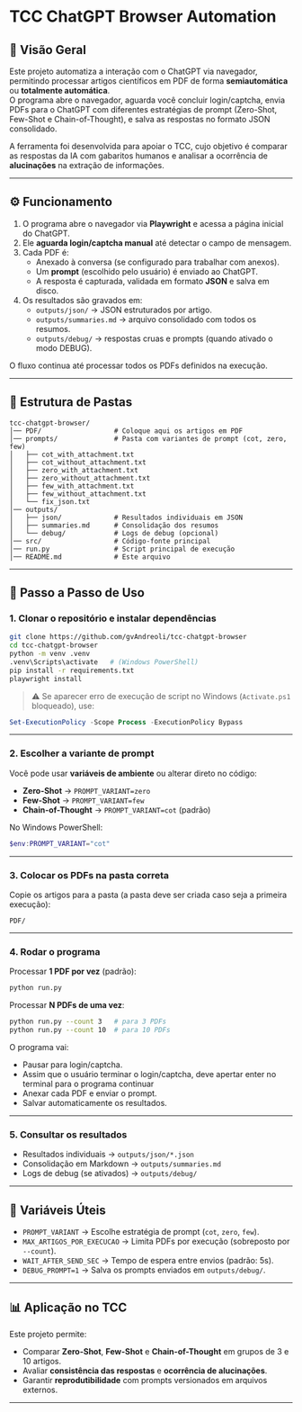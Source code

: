 # TCC ChatGPT Browser Automation

## 📌 Visão Geral

Este projeto automatiza a interação com o ChatGPT via navegador, permitindo processar artigos científicos em PDF de forma **semiautomática** ou **totalmente automática**.  
O programa abre o navegador, aguarda você concluir login/captcha, envia PDFs para o ChatGPT com diferentes estratégias de prompt (Zero-Shot, Few-Shot e Chain-of-Thought), e salva as respostas no formato JSON consolidado.  

A ferramenta foi desenvolvida para apoiar o TCC, cujo objetivo é comparar as respostas da IA com gabaritos humanos e analisar a ocorrência de **alucinações** na extração de informações.

---

## ⚙️ Funcionamento

1. O programa abre o navegador via **Playwright** e acessa a página inicial do ChatGPT.
2. Ele **aguarda login/captcha manual** até detectar o campo de mensagem.
3. Cada PDF é:
   - Anexado à conversa (se configurado para trabalhar com anexos).
   - Um **prompt** (escolhido pelo usuário) é enviado ao ChatGPT.
   - A resposta é capturada, validada em formato **JSON** e salva em disco.
4. Os resultados são gravados em:
   - `outputs/json/` → JSON estruturados por artigo.
   - `outputs/summaries.md` → arquivo consolidado com todos os resumos.
   - `outputs/debug/` → respostas cruas e prompts (quando ativado o modo DEBUG).

O fluxo continua até processar todos os PDFs definidos na execução.

---

## 📂 Estrutura de Pastas

```
tcc-chatgpt-browser/
│── PDF/                  # Coloque aqui os artigos em PDF
│── prompts/              # Pasta com variantes de prompt (cot, zero, few)
│   ├── cot_with_attachment.txt
│   ├── cot_without_attachment.txt
│   ├── zero_with_attachment.txt
│   ├── zero_without_attachment.txt
│   ├── few_with_attachment.txt
│   ├── few_without_attachment.txt
│   └── fix_json.txt
│── outputs/
│   ├── json/             # Resultados individuais em JSON
│   ├── summaries.md      # Consolidação dos resumos
│   └── debug/            # Logs de debug (opcional)
│── src/                  # Código-fonte principal
│── run.py                # Script principal de execução
│── README.md             # Este arquivo
```

---

## 🚀 Passo a Passo de Uso

### 1. Clonar o repositório e instalar dependências
```bash
git clone https://github.com/gvAndreoli/tcc-chatgpt-browser
cd tcc-chatgpt-browser
python -m venv .venv
.venv\Scripts\activate   # (Windows PowerShell)
pip install -r requirements.txt
playwright install
```

> ⚠️ Se aparecer erro de execução de script no Windows (`Activate.ps1` bloqueado), use:
```powershell
Set-ExecutionPolicy -Scope Process -ExecutionPolicy Bypass
```

---

### 2. Escolher a variante de prompt
Você pode usar **variáveis de ambiente** ou alterar direto no código:

- **Zero-Shot** → `PROMPT_VARIANT=zero`
- **Few-Shot** → `PROMPT_VARIANT=few`
- **Chain-of-Thought** → `PROMPT_VARIANT=cot` (padrão)

No Windows PowerShell:
```powershell
$env:PROMPT_VARIANT="cot"
```

---

### 3. Colocar os PDFs na pasta correta
Copie os artigos para a pasta (a pasta deve ser criada caso seja a primeira execução):
```
PDF/
```

---

### 4. Rodar o programa
Processar **1 PDF por vez** (padrão):
```bash
python run.py
```

Processar **N PDFs de uma vez**:
```bash
python run.py --count 3   # para 3 PDFs
python run.py --count 10  # para 10 PDFs
```

O programa vai:
- Pausar para login/captcha.
- Assim que o usuário terminar o login/captcha, deve apertar enter no terminal para o programa continuar
- Anexar cada PDF e enviar o prompt.
- Salvar automaticamente os resultados.

---

### 5. Consultar os resultados
- Resultados individuais → `outputs/json/*.json`
- Consolidação em Markdown → `outputs/summaries.md`
- Logs de debug (se ativados) → `outputs/debug/`

---

## 🔧 Variáveis Úteis

- `PROMPT_VARIANT` → Escolhe estratégia de prompt (`cot`, `zero`, `few`).
- `MAX_ARTIGOS_POR_EXECUCAO` → Limita PDFs por execução (sobreposto por `--count`).
- `WAIT_AFTER_SEND_SEC` → Tempo de espera entre envios (padrão: 5s).
- `DEBUG_PROMPT=1` → Salva os prompts enviados em `outputs/debug/`.

---

## 📊 Aplicação no TCC

Este projeto permite:
- Comparar **Zero-Shot**, **Few-Shot** e **Chain-of-Thought** em grupos de 3 e 10 artigos.
- Avaliar **consistência das respostas** e **ocorrência de alucinações**.
- Garantir **reprodutibilidade** com prompts versionados em arquivos externos.

---
